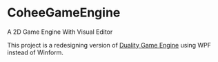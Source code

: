 # CoheeGameEngine

A 2D Game Engine With Visual Editor

This project is a redesigning version of [Duality Game Engine](https://github.com/AdamsLair/duality) using WPF instead of Winform.
